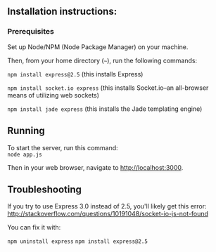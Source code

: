 ## Installation instructions:

### Prerequisites

Set up Node/NPM (Node Package Manager) on your machine.

Then, from your home directory (`~`), run the following commands:

`npm install express@2.5` (this installs Express)

`npm install socket.io express` (this installs Socket.io–an all-browser means of utilizing web sockets)

`npm install jade express` (this installs the Jade templating engine)

## Running

To start the server, run this command:  
`node app.js`

Then in your web browser, navigate to [http://localhost:3000](http://localhost:3000).

## Troubleshooting

If you try to use Express 3.0 instead of 2.5, you'll likely get this error:
http://stackoverflow.com/questions/10191048/socket-io-js-not-found

You can fix it with:

`npm uninstall express`
`npm install express@2.5`
